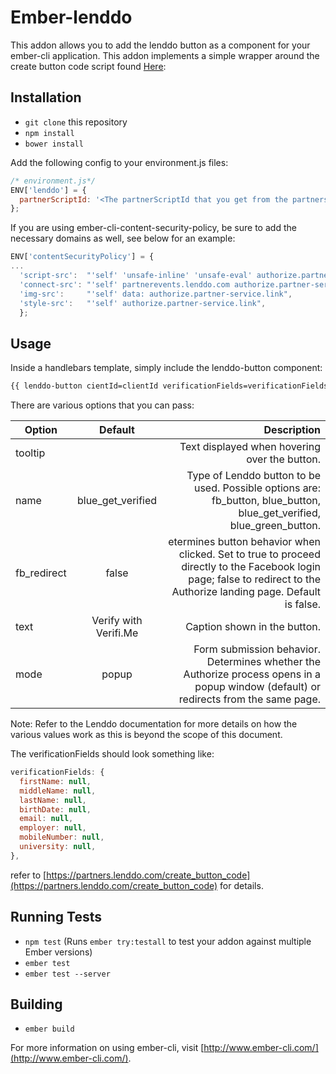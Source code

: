 # Ember-lenddo
This addon allows you to add the lenddo button as a component for your ember-cli application. This addon implements a simple wrapper around the create button code script found [Here](https://partners.lenddo.com/create_button_code):

## Installation
- `git clone` this repository
- `npm install`
- `bower install`

Add the following config to your environment.js files:

```javascript
/* environment.js*/
ENV['lenddo'] = {
  partnerScriptId: '<The partnerScriptId that you get from the partners dashboard>',
};
```

If you are using ember-cli-content-security-policy, be sure to add the necessary domains as well, see below for an example:

```javascript
ENV['contentSecurityPolicy'] = {
...
  'script-src':  "'self' 'unsafe-inline' 'unsafe-eval' authorize.partner-service.link partnerevents.lenddo.com",
  'connect-src': "'self' partnerevents.lenddo.com authorize.partner-service.link",
  'img-src':     "'self' data: authorize.partner-service.link",
  'style-src':   "'self' authorize.partner-service.link",
  };
```

## Usage
Inside a handlebars template, simply include the lenddo-button component:

```html
{{ lenddo-button cientId=clientId verificationFields=verificationFields }}
```

There are various options that you can pass:

Option      | Default               | Description
----------- | :-------------------: | ---------------------------------------------------------------------------------------------------------------------------------------------------------------------:
tooltip     |                       |                                                                                                                          Text displayed when hovering over the button.
name        | blue_get_verified     |                                                  Type of Lenddo button to be used. Possible options are: fb_button, blue_button, blue_get_verified, blue_green_button.
fb_redirect | false                 | etermines button behavior when clicked. Set to true to proceed directly to the Facebook login page; false to redirect to the Authorize landing page. Default is false.
text        | Verify with Verifi.Me |                                                                                                                                           Caption shown in the button.
mode        | popup                 |                                  Form submission behavior. Determines whether the Authorize process opens in a popup window (default) or redirects from the same page.

Note: Refer to the Lenddo documentation for more details on how the various values work as this is beyond the scope of this document.

The verificationFields should look something like:

```javascript
verificationFields: {
  firstName: null,
  middleName: null,
  lastName: null,
  birthDate: null,
  email: null,
  employer: null,
  mobileNumber: null,
  university: null,
},
```

refer to [https://partners.lenddo.com/create_button_code](https://partners.lenddo.com/create_button_code) for details.

## Running Tests
- `npm test` (Runs `ember try:testall` to test your addon against multiple Ember versions)
- `ember test`
- `ember test --server`

## Building
- `ember build`

For more information on using ember-cli, visit [http://www.ember-cli.com/](http://www.ember-cli.com/).

